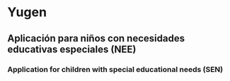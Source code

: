 # Yugen

<h2> Aplicación para niños con necesidades educativas especiales (NEE)</h2>
<h3> Application for children with special educational needs (SEN) </h3>
